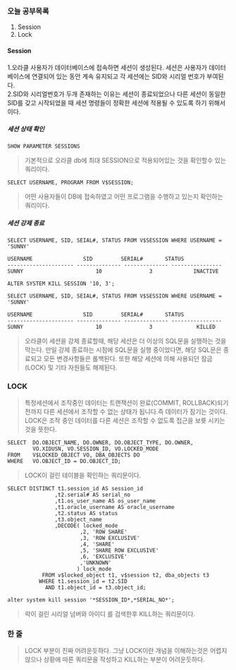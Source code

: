 ### 오늘 공부목록
1. Session
2. Lock

#### Session
1.오라클 사용자가 데이터베이스에 접속하면 세션이 생성된다. 세션은 사용자가 데이터베이스에 연결되어 있는 동안 계속 유지되고 각 세션에는 SID와 시리얼 번호가 부여된다. <br/>
2.SID와 시리얼번호가 두개 존재하는 이유는 세션이 종료되었으나 다른 세션이 동일한 SID를 갖고 시작되었을 때 세션 명령들이 정확한 세션에 적용될 수 있도록 하기 위해서이다.

##### 세션 상태 확인
```
SHOW PARAMETER SESSIONS
```
>기본적으로 오라클 db에 최대 SESSION으로 적용되어있는 것을 확인할수 있는 쿼리이다.

```
SELECT USERNAME, PROGRAM FROM V$SESSION;
```
>어떤 사용자들이 DB에 접속하였고 어떤 프로그램을 수행하고 있는지 확인하는 쿼리이다.

##### 세션 강제 종료
```
SELECT USERNAME, SID, SEIAL#, STATUS FROM V$SESSION WHERE USERNAME = 'SUNNY'

USERNAME                SID         SERIAL#       STATUS
--------------------- -------------- -------------- ----------------
SUNNY                       10               3             INACTIVE
```
```
ALTER SYSTEM KILL SESSION '10, 3';

SELECT USERNAME, SID, SEIAL#, STATUS FROM V$SESSION WHERE USERNAME = 'SUNNY'

USERNAME                SID         SERIAL#       STATUS
--------------------- -------------- -------------- ----------------
SUNNY                       10               3              KILLED
```
>오라클이 세션을 강제 종료할때, 해당 세션은 더 이상의 SQL문을 실행하는 것을 막는다. 만일 강제 종료하는 시점에 SQL문을 실행 중이었다면, 해당 SQL문은 종료되고 모든 변경사항들은 롤백된다. 또한 해당 세션에 의해 사용되던 잠금(LOCK) 및 기타 자원들도 해제된다.

### LOCK
>특정세션에서 조작중인 데이터는 트랜잭션이 완료(COMMIT, ROLLBACK)되기 전까지 다른 세션에서 조작할 수 없는 상태가 됩니다.즉 데이터가 잠기는 것이다. LOCK은 조작 중인 데이터를 다른 세션은 조작할 수 없도록 접근을 보륫 시키는 것을 뜻한다.
```
SELECT  DO.OBJECT_NAME, DO.OWNER, DO.OBJECT_TYPE, DO.OWNER,
        VO.XIDUSN, VO.SESSION_ID, VO.LOCKED_MODE
FROM    V$LOCKED_OBJECT VO, DBA_OBJECTS DO
WHERE   VO.OBJECT_ID = DO.OBJECT_ID;
```
>LOCK이 걸린 테이블을 확인하는 쿼리문이다.

```
SELECT DISTINCT t1.session_id AS session_id
               ,t2.serial# AS serial_no
               ,t1.os_user_name AS os_user_name
               ,t1.oracle_username AS oracle_username
               ,t2.status AS status
               ,t3.object_name
               ,DECODE( locked_mode
                       ,2, 'ROW SHARE'
                       ,3, 'ROW EXCLUSIVE'
                       ,4, 'SHARE'
                       ,5, 'SHARE ROW EXCLUSIVE'
                       ,6, 'EXCLUSIVE'
                       ,'UNKNOWN'
                      ) lock_mode
           FROM v$locked_object t1, v$session t2, dba_objects t3
          WHERE t1.session_id = t2.SID
            AND t1.object_id = t3.object_id;
       
alter system kill session '*SESSION_ID*,*SERIAL_NO*';
```
>락이 걸린 시리얼 넘버와 아이디 를 검색한후 KILL하는 쿼리문이다.

### 한 줄
>LOCK 부분이 진짜 어려운듯하다. 그냥 LOCK이란 개념을 이해하는것은 어렵지 않으나 상황에 따른 쿼리문을 작성하고 KILL하는 부분이 어려운듯하다.

